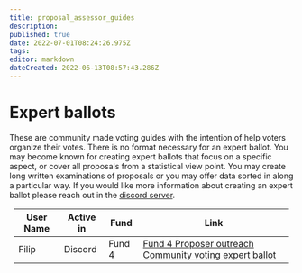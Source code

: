 ```yaml
---
title: proposal_assessor_guides
description: 
published: true
date: 2022-07-01T08:24:26.975Z
tags: 
editor: markdown
dateCreated: 2022-06-13T08:57:43.286Z
---
```


# Expert ballots
These are community made voting guides with the intention of help voters organize their votes. There is no format necessary for an expert ballot. You may become known for creating expert ballots that focus on a specific aspect, or cover all proposals from a statistical view point. You may create long written examinations of proposals or you may offer data sorted in along a particular way. If you would like more information about creating an expert ballot please reach out in the [discord server](https://discord.gg/gsG8V7uZPG).  

<div style="margin:0.5rem;">

| User Name | Active in | Fund   | Link                                                     |
| --------- | --------- | ------ | -------------------------------------------------------- |
| Filip    | Discord   | Fund 4 | [Fund 4 Proposer outreach Community voting expert ballot](https://docs.google.com/document/d/1vaWuvPtCUAUiSTiLSV1tYjRc5X8LxnYNfen7jsgGJvc/edit?usp=sharing)|


</div>

